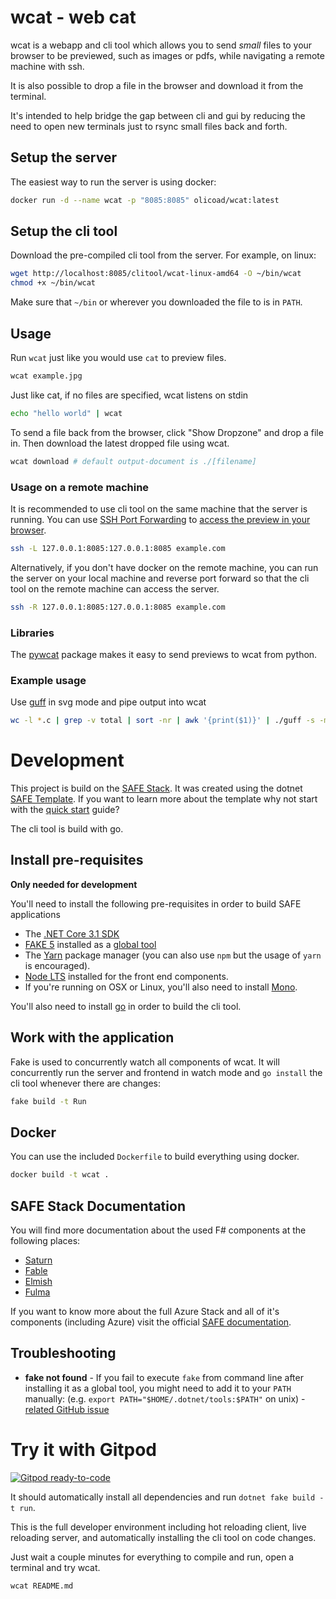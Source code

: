 # wcat - web cat

wcat is a webapp and cli tool which allows you to send *small* files
to your browser to be previewed, such as images or pdfs, while navigating a remote machine with ssh.

It is also possible to drop a file in the browser and download it from the terminal.

It's intended to help bridge the gap between cli and gui by reducing the need to open new terminals just to rsync small files back and forth.

## Setup the server

The easiest way to run the server is using docker:

```bash
docker run -d --name wcat -p "8085:8085" olicoad/wcat:latest
```

## Setup the cli tool

Download the pre-compiled cli tool from the server.
For example, on linux:

```bash
wget http://localhost:8085/clitool/wcat-linux-amd64 -O ~/bin/wcat
chmod +x ~/bin/wcat
```

Make sure that `~/bin` or wherever you downloaded the file to is in `PATH`.

## Usage

Run `wcat` just like you would use `cat` to preview files.

```bash
wcat example.jpg
```

Just like cat, if no files are specified, wcat listens on stdin

```bash
echo "hello world" | wcat
```

To send a file back from the browser, click "Show Dropzone" and drop a file in. Then download the latest dropped file using wcat.

```bash
wcat download # default output-document is ./[filename]
```

### Usage on a remote machine
It is recommended to use cli tool on the same machine that the server is running.
You can use [SSH Port Forwarding](https://www.ssh.com/ssh/tunneling/example) to [access the preview in your browser](http://localhost:8085).

```bash
ssh -L 127.0.0.1:8085:127.0.0.1:8085 example.com
```

Alternatively, if you don't have docker on the remote machine,
you can run the server on your local machine and reverse port forward
so that the cli tool on the remote machine can access the server.

```bash
ssh -R 127.0.0.1:8085:127.0.0.1:8085 example.com
```

### Libraries
The [pywcat](src/Python/README.md) package makes it easy to send previews to wcat from python.

### Example usage

Use [guff](https://github.com/silentbicycle/guff) in svg mode and pipe output into wcat
```bash
wc -l *.c | grep -v total | sort -nr | awk '{print($1)}' | ./guff -s -m line -r | wcat
```

# Development

This project is build on the [SAFE Stack](https://safe-stack.github.io/). It was created using the dotnet [SAFE Template](https://safe-stack.github.io/docs/template-overview/). If you want to learn more about the template why not start with the [quick start](https://safe-stack.github.io/docs/quickstart/) guide?

The cli tool is build with go.

## Install pre-requisites
**Only needed for development**

You'll need to install the following pre-requisites in order to build SAFE applications

* The [.NET Core 3.1 SDK](https://www.microsoft.com/net/download)
* [FAKE 5](https://fake.build/) installed as a [global tool](https://fake.build/fake-gettingstarted.html#Install-FAKE)
* The [Yarn](https://yarnpkg.com/lang/en/docs/install/) package manager (you can also use `npm` but the usage of `yarn` is encouraged).
* [Node LTS](https://nodejs.org/en/download/) installed for the front end components.
* If you're running on OSX or Linux, you'll also need to install [Mono](https://www.mono-project.com/docs/getting-started/install/).

You'll also need to install [go](https://golang.org/) in order to build the cli tool.

## Work with the application

Fake is used to concurrently watch all components of wcat.
It will concurrently run the server and frontend in watch mode and `go install` the cli tool whenever there are changes:

```bash
fake build -t Run
```

## Docker

You can use the included `Dockerfile` to build everything using docker.

```bash
docker build -t wcat .
```

## SAFE Stack Documentation

You will find more documentation about the used F# components at the following places:

* [Saturn](https://saturnframework.org/docs/)
* [Fable](https://fable.io/docs/)
* [Elmish](https://elmish.github.io/elmish/)
* [Fulma](https://fulma.github.io/Fulma/)

If you want to know more about the full Azure Stack and all of it's components (including Azure) visit the official [SAFE documentation](https://safe-stack.github.io/docs/).

## Troubleshooting

* **fake not found** - If you fail to execute `fake` from command line after installing it as a global tool, you might need to add it to your `PATH` manually: (e.g. `export PATH="$HOME/.dotnet/tools:$PATH"` on unix) - [related GitHub issue](https://github.com/dotnet/cli/issues/9321)

# Try it with Gitpod
[![Gitpod ready-to-code](https://img.shields.io/badge/Gitpod-ready--to--code-blue?logo=gitpod)](https://gitpod.io/#https://github.com/olivercoad/wcat)

It should automatically install all dependencies and run `dotnet fake build -t run`.

This is the full developer environment including hot reloading client, live reloading server,
and automatically installing the cli tool on code changes.

Just wait a couple minutes for everything to compile and run, open a terminal and try wcat.

```
wcat README.md
```
